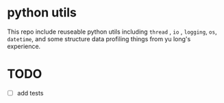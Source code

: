 # python utils

This repo include reuseable python utils including `thread` , `io` , `logging`, `os`, `datetime`, and some structure data profiling things from yu long's experience.

# TODO

* [ ] add tests
